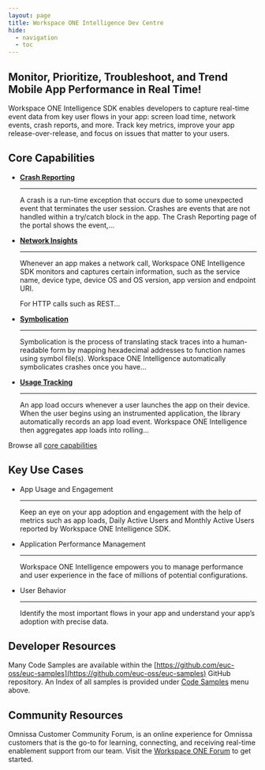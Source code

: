 ```yaml
---
layout: page
title: Workspace ONE Intelligence Dev Centre
hide:
  - navigation
  - toc
---
```


## Monitor, Prioritize, Troubleshoot, and Trend Mobile App Performance in Real Time!

Workspace ONE Intelligence SDK enables developers to capture real-time event data from key user flows in your app: screen load time, network events, crash reports, and more. Track key metrics, improve your app release-over-release, and focus on issues that matter to your users.

## Core Capabilities

<div class="grid cards" markdown>

- **[Crash Reporting](#)**

    ---

    A crash is a run-time exception that occurs due to some unexpected event that terminates the user session. Crashes are events that are not handled within a try/catch block in the app. The Crash Reporting page of the portal shows the event,...

- **[Network Insights](#)**

    ---

    Whenever an app makes a network call, Workspace ONE Intelligence SDK monitors and captures certain information, such as the service name, device type, device OS and OS version, app version and endpoint URI.

    For HTTP calls such as REST...

- **[Symbolication](#)**

    ---

    Symbolication is the process of translating stack traces into a human-readable form by mapping hexadecimal addresses to function names using symbol file(s). Workspace ONE Intelligence automatically symbolicates crashes once you have...

- **[Usage Tracking](#)**

    ---

    An app load occurs whenever a user launches the app on their device. When the user begins using an instrumented application, the library automatically records an app load event. Workspace ONE Intelligence then aggregates app loads into rolling...

</div>

Browse all [core capabilities](core-capabilities.md)

## Key Use Cases

<div class="grid cards" markdown>

- App Usage and Engagement

    ---

    Keep an eye on your app adoption and engagement with the help of metrics such as app loads, Daily Active Users and Monthly Active Users reported by Workspace ONE Intelligence SDK.

- Application Performance Management

    ---

    Workspace ONE Intelligence empowers you to manage performance and user experience in the face of millions of potential configurations.

- User Behavior

    ---

    Identify the most important flows in your app and understand your app’s adoption with precise data.

</div>

## Developer Resources

Many Code Samples are available within the [https://github.com/euc-oss/euc-samples](https://github.com/euc-oss/euc-samples) GitHub repository. An Index of all samples is provided under [Code Samples](../samples/index.md) menu above.

## Community Resources

Omnissa Customer Community Forum, is an online experience for Omnissa customers that is the go-to for learning, connecting, and receiving real-time enablement support from our team. Visit the [Workspace ONE Forum](https://community.omnissa.com/forums/forum/9-workspace-one/) to get started.

